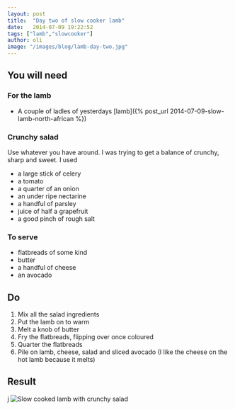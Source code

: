 ```yaml
---
layout: post
title:  "Day two of slow cooker lamb"
date:   2014-07-09 19:22:52
tags: ["lamb","slowcooker"]
author: oli
image: "/images/blog/lamb-day-two.jpg"
---
```



## You will need

### For the lamb
* A couple of ladles of yesterdays [lamb]({% post_url 2014-07-09-slow-lamb-north-african %})

### Crunchy salad

Use whatever you have around.  I was trying to get a balance of crunchy, sharp and sweet.  I used

* a large stick of celery
* a tomato
* a quarter of an onion
* an under ripe nectarine
* a handful of parsley
* juice of half a grapefruit
* a good pinch of rough salt

### To serve

* flatbreads of some kind
* butter
* a handful of cheese
* an avocado 

## Do

1. Mix all the salad ingredients
2. Put the lamb on to warm
3. Melt a knob of butter
4. Fry the flatbreads, flipping over once coloured
5. Quarter the flatbreads
6. Pile on lamb, cheese, salad and sliced avocado (I like the cheese on the hot lamb because it melts)


## Result
j
![Slow cooked lamb with crunchy salad](/images/blog/lamb-day-two.jpg "Slow cooked lamb with crunchy salad")
